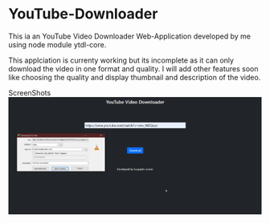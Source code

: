 # YouTube-Downloader
This ia an YouTube Video Downloader Web-Application developed by me using node module ytdl-core.

This applciation is currenty working but its incomplete as it can only download the video in one format and quality.
I will add other features soon like choosing the quality and display thumbnail and description of the video.

ScreenShots
![YouTube Downloader screenshot](https://github.com/TITANsj/YouTube-Downloader/blob/main/public/2021-07-09%2004_48_20-Hyper.png)
